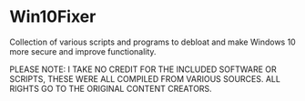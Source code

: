 # Win10Fixer
Collection of various scripts and programs to debloat and make Windows 10 more secure and improve functionality.


PLEASE NOTE:
I TAKE NO CREDIT FOR THE INCLUDED SOFTWARE OR SCRIPTS, THESE WERE ALL COMPILED FROM VARIOUS SOURCES. ALL RIGHTS GO TO THE ORIGINAL CONTENT CREATORS.

